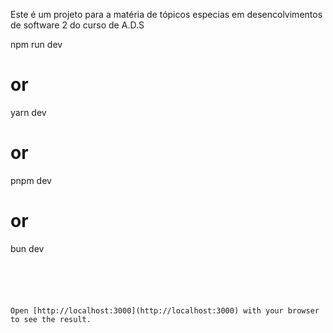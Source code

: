 Este é um projeto para a matéria de tópicos especias em desencolvimentos de software 2 do curso de A.D.S 





npm run dev
# or
yarn dev
# or
pnpm dev
# or
bun dev
```





Open [http://localhost:3000](http://localhost:3000) with your browser to see the result.

